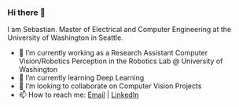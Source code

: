 ### Hi there 👋

I am Sebastian. Master of Electrical and Computer Engineering at the University of Washington in Seattle.

- 🔭 I’m currently working as a Research Assistant Computer Vision/Robotics Perception in the Robotics Lab @ University of Washington
- 🌱 I’m currently learning Deep Learning
- 👯 I’m looking to collaborate on Computer Vision Projects
- 📫 How to reach me: [Email](mailto:seb.gab1992@gmail.com) | [LinkedIn](https://linkedin.com/in/sebastian-gabriel)
